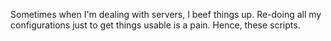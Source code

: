 Sometimes when I'm dealing with servers, I beef things up. Re-doing all my configurations just to get things usable is a pain. Hence, these scripts.
